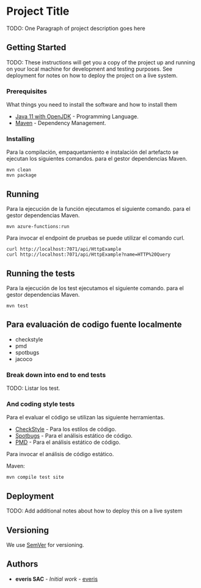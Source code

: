 # Project Title

TODO: One Paragraph of project description goes here

## Getting Started

TODO: These instructions will get you a copy of the project up and running on your local machine for development and testing purposes. See deployment for notes on how to deploy the project on a live system.

### Prerequisites

What things you need to install the software and how to install them

* [Java 11 with OpenJDK](https://openjdk.java.net/) - Programming Language.
* [Maven](https://maven.apache.org/) - Dependency Management.

### Installing

Para la compilación, empaquetamiento e instalación del artefacto se ejecutan los siguientes comandos.
para el gestor dependencias Maven.
```
mvn clean
mvn package
```

## Running

Para la ejecución de la función ejecutamos el siguiente comando.
para el gestor dependencias Maven.
```
mvn azure-functions:run
```

Para invocar el endpoint de pruebas se puede utilizar el comando curl.

```
curl http://localhost:7071/api/HttpExample
curl http://localhost:7071/api/HttpExample?name=HTTP%20Query
```

## Running the tests

Para la ejecución de los test ejecutamos el siguiente comando.
para el gestor dependencias Maven.
```
mvn test
```

## Para evaluación de codigo fuente localmente
* checkstyle 
* pmd
* spotbugs 
* jacoco

### Break down into end to end tests

TODO: Listar los test.

### And coding style tests

Para el evaluar el código se utilizan las siguiente herramientas.

* [CheckStyle](https://checkstyle.sourceforge.io/) - Para los estilos de código.
* [Spotbugs](https://spotbugs.github.io/) - Para el análisis estático de código.
* [PMD](https://pmd.github.io/) - Para el análisis estático de código.

Para invocar el análisis de código estático.

Maven:
```
mvn compile test site
```

## Deployment

TODO: Add additional notes about how to deploy this on a live system

## Versioning

We use [SemVer](http://semver.org/) for versioning.

## Authors

* **everis SAC** - *Initial work* - [everis](https://www.everis.com/peru)
